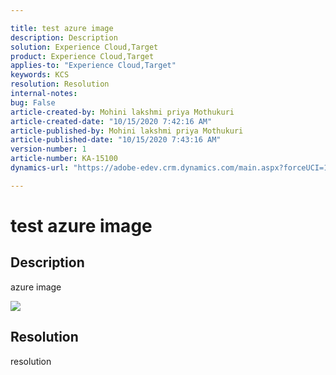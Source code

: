 ```yaml
---

title: test azure image  
description: Description  
solution: Experience Cloud,Target  
product: Experience Cloud,Target  
applies-to: "Experience Cloud,Target"  
keywords: KCS  
resolution: Resolution  
internal-notes:   
bug: False  
article-created-by: Mohini lakshmi priya Mothukuri  
article-created-date: "10/15/2020 7:42:16 AM"  
article-published-by: Mohini lakshmi priya Mothukuri  
article-published-date: "10/15/2020 7:43:16 AM"  
version-number: 1  
article-number: KA-15100  
dynamics-url: "https://adobe-edev.crm.dynamics.com/main.aspx?forceUCI=1&pagetype=entityrecord&etn=knowledgearticle&id=903c4aef-b90e-eb11-a813-000d3a102d9a"

---
```


# test azure image

## Description

azure image

![](/api/data/v9.0/msdyn_knowledgearticleimages%287f92800d-ba0e-eb11-a813-000d3a102d9a%29/msdyn_blobfile/$value)

## Resolution

resolution

